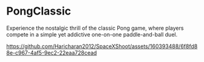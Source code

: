 # PongClassic <br>

Experience the nostalgic thrill of the classic Pong game, where players compete in a simple yet addictive one-on-one paddle-and-ball duel.<br>


https://github.com/Haricharan2012/SpaceXShoot/assets/160393488/6f8fd88e-c967-4af5-9ec2-22eaa728cead

